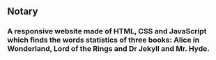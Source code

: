 ## Notary
### A responsive website made of HTML, CSS and JavaScript which finds the words statistics of three books: Alice in Wonderland, Lord of the Rings and Dr Jekyll and Mr. Hyde.
